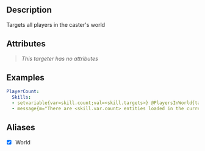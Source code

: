 ## Description
Targets all players in the caster's world


## Attributes
>*This targeter has no attributes*


## Examples
```yaml
PlayerCount:
  Skills:
  - setvariable{var=skill.count;val=<skill.targets>} @PlayersInWorld{targetself=true}
  - message{m="There are <skill.var.count> entities loaded in the current world"} @self
```


## Aliases
- [x] World